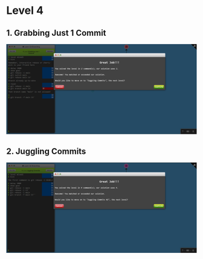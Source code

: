 # Level 4

## 1. Grabbing Just 1 Commit

![alt text](image-10.png)

## 2. Juggling Commits

![alt text](image-11.png)